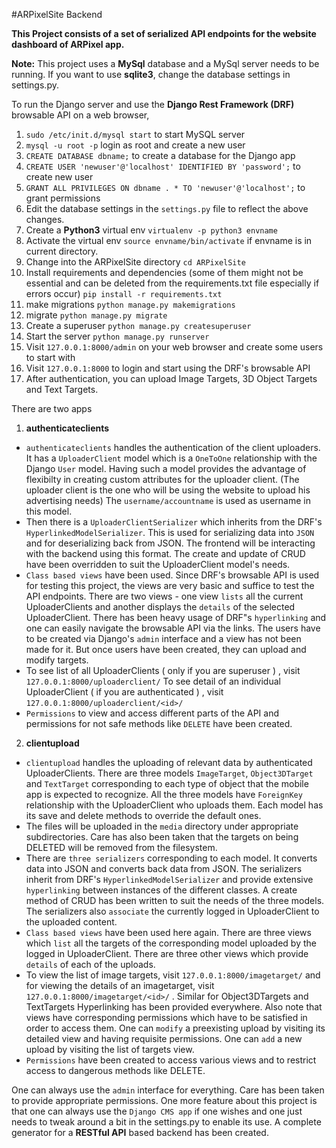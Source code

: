 #ARPixelSite Backend

**This Project consists of a set of serialized API endpoints for the website dashboard of ARPixel app.**

**Note:** This project uses a **MySql** database and a MySql server needs to be running.
If you want to use **sqlite3**, change the database settings in settings.py.

To run the Django server and use the **Django Rest Framework (DRF)** browsable API on a web browser,

1. `sudo /etc/init.d/mysql start` to start MySQL server
2. `mysql -u root -p` login as root and create a new user
3. `CREATE DATABASE dbname;` to create a database for the Django app
3. `CREATE USER 'newuser'@'localhost' IDENTIFIED BY 'password';` to create new user
4. `GRANT ALL PRIVILEGES ON dbname . * TO 'newuser'@'localhost';` to grant permissions
5. Edit the database settings in the `settings.py` file to reflect the above changes.
6. Create a **Python3** virtual env
   `virtualenv -p python3 envname`
7. Activate the virtual env
   `source envname/bin/activate` if envname is in current directory.
8. Change into the ARPixelSite directory
   `cd ARPixelSite`
9. Install requirements and dependencies (some of them might not be essential and can be deleted from the requirements.txt file especially if errors occur)
	`pip install -r requirements.txt`
10. make migrations
   `python manage.py makemigrations`
11. migrate
   `python manage.py migrate`
12. Create a superuser
   `python manage.py createsuperuser`
13. Start the server
   `python manage.py runserver`
14. Visit `127.0.0.1:8000/admin` on your web browser and create some users to start with
15. Visit `127.0.0.1:8000` to login and start using the DRF's browsable API
16. After authentication, you can upload Image Targets, 3D Object Targets and Text Targets.

There are two apps 
1. **authenticateclients**

- `authenticateclients` handles the authentication of the client uploaders.
It has a `UploaderClient` model which is a `OneToOne` relationship with the Django `User` model.
Having such a model provides the advantage of flexibilty in creating custom attributes for the uploader client.
(The uploader client is the one who will be using the website to upload his advertising needs)
The `username/accountname` is used as username in this model.
- Then there is a `UploaderClientSerializer` which inherits from the DRF's `HyperlinkedModelSerializer`.
This is used for serializing data into `JSON` and for deserializing back from JSON.
The frontend will be interacting with the backend using this format.
The create and update of CRUD have been overridden to suit the UploaderClient model's needs.
- `Class based views` have been used.
Since DRF's browsable API is used for testing this project, the views are very basic and suffice to test the API endpoints.
There are two views - one view `lists` all the current UploaderClients and another displays the `details` of the selected UploaderClient. There has been heavy usage of DRF"s `hyperlinking` and one can easily navigate the browsable API via the links.
The users have to be created via Django's `admin` interface and a view has not been made for it.
But once users have been created, they can upload and modify targets.
- To see list of all UploaderClients ( only if you are superuser ) , visit `127.0.0.1:8000/uploaderclient/`
To see detail of an individual UploaderClient ( if you are authenticated ) , visit `127.0.0.1:8000/uploaderclient/<id>/`
- `Permissions` to view and access different parts of the API and permissions for not safe methods like `DELETE` have been created.
2. **clientupload**

- `clientupload` handles the uploading of relevant data by authenticated UploaderClients.
There are three models `ImageTarget`, `Object3DTarget` and `TextTarget` corresponding to each type of object that the mobile app is expected to recognize. All the three models have `ForeignKey` relationship with the UploaderClient who uploads them. Each model has its save and delete methods to override the default ones.
- The files will be uploaded in the `media` directory under appropriate subdirectories.
Care has also been taken that the targets on being DELETED will be removed from the filesystem.
- There are `three serializers` corresponding to each model.
It converts data into JSON and converts back data from JSON. The serializers inherit from DRF's `HyperlinkedModelSerializer` and provide extensive `hyperlinking` between instances of the different classes.
A create method of CRUD has been written to suit the needs of the three models.
The serializers also `associate` the currently logged in UploaderClient to the uploaded content.
- `Class based views` have been used here again.
There are three views which `list` all the targets of the corresponding model uploaded by the logged in UploaderClient. There are three other views which provide `details` of each of the uploads.
- To view the list of image targets, visit `127.0.0.1:8000/imagetarget/` and for viewing the details of an imagetarget, visit `127.0.0.1:8000/imagetarget/<id>/` . Similar for Object3DTargets and TextTargets Hyperlinking has been provided everywhere. Also note that views have corresponding permissions which have to be satisfied in order to access them.
One can `modify` a preexisting upload by visiting its detailed view and having requisite permissions.
One can `add` a new upload by visiting the list of targets view.
- `Permissions` have been created to access various views and to restrict access to dangerous methods like DELETE.



One can always use the `admin` interface for everything. Care has been taken to provide appropriate permissions. One more feature about this project is that one can always use the `Django CMS app` if one wishes and one just needs to tweak around a bit in the settings.py to enable its use.
A complete generator for a **RESTful API** based backend has been created.








